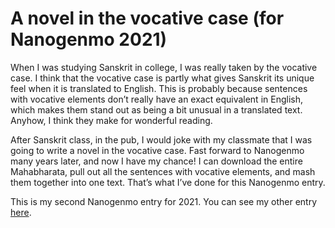 # A novel in the vocative case (for Nanogenmo 2021)

When I was studying Sanskrit in college, I was really taken by the vocative case. I think that the vocative case is partly what gives Sanskrit its unique feel when it is translated to English. This is probably because sentences with vocative elements don’t really have an exact equivalent in English, which makes them stand out as being a bit unusual in a translated text. Anyhow, I think they make for wonderful reading.

After Sanskrit class, in the pub, I would joke with my classmate that I was going to write a novel in the vocative case. Fast forward to Nanogenmo many years later, and now I have my chance! I can download the entire Mahabharata, pull out all the sentences with vocative elements, and mash them together into one text. That’s what I’ve done for this Nanogenmo entry.

This is my second Nanogenmo entry for 2021. You can see my other entry [here](https://github.com/MarkEEaton/nanogenmo2021).
